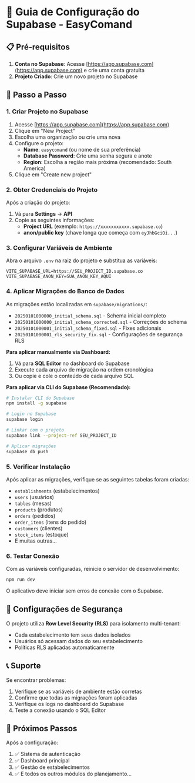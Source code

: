 # 🔧 Guia de Configuração do Supabase - EasyComand

## 📋 Pré-requisitos

1. **Conta no Supabase**: Acesse [https://app.supabase.com](https://app.supabase.com) e crie uma conta gratuita
2. **Projeto Criado**: Crie um novo projeto no Supabase

## 🚀 Passo a Passo

### 1. Criar Projeto no Supabase

1. Acesse [https://app.supabase.com](https://app.supabase.com)
2. Clique em "New Project"
3. Escolha uma organização ou crie uma nova
4. Configure o projeto:
   - **Name**: `easycomand` (ou nome de sua preferência)
   - **Database Password**: Crie uma senha segura e anote
   - **Region**: Escolha a região mais próxima (recomendado: South America)
5. Clique em "Create new project"

### 2. Obter Credenciais do Projeto

Após a criação do projeto:

1. Vá para **Settings** → **API**
2. Copie as seguintes informações:
   - **Project URL** (exemplo: `https://xxxxxxxxxxx.supabase.co`)
   - **anon/public key** (chave longa que começa com `eyJhbGciOi...`)

### 3. Configurar Variáveis de Ambiente

Abra o arquivo `.env` na raiz do projeto e substitua as variáveis:

```env
VITE_SUPABASE_URL=https://SEU_PROJECT_ID.supabase.co
VITE_SUPABASE_ANON_KEY=SUA_ANON_KEY_AQUI
```

### 4. Aplicar Migrações do Banco de Dados

As migrações estão localizadas em `supabase/migrations/`:
- `20250101000000_initial_schema.sql` - Schema inicial completo
- `20250101000000_initial_schema_corrected.sql` - Correções do schema
- `20250101000001_initial_schema_fixed.sql` - Fixes adicionais
- `20250101000001_rls_security_fix.sql` - Configurações de segurança RLS

**Para aplicar manualmente via Dashboard:**

1. Vá para **SQL Editor** no dashboard do Supabase
2. Execute cada arquivo de migração na ordem cronológica
3. Ou copie e cole o conteúdo de cada arquivo SQL

**Para aplicar via CLI do Supabase (Recomendado):**

```bash
# Instalar CLI do Supabase
npm install -g supabase

# Login no Supabase
supabase login

# Linkar com o projeto
supabase link --project-ref SEU_PROJECT_ID

# Aplicar migrações
supabase db push
```

### 5. Verificar Instalação

Após aplicar as migrações, verifique se as seguintes tabelas foram criadas:

- `establishments` (estabelecimentos)
- `users` (usuários)
- `tables` (mesas)
- `products` (produtos)
- `orders` (pedidos)
- `order_items` (itens do pedido)
- `customers` (clientes)
- `stock_items` (estoque)
- E muitas outras...

### 6. Testar Conexão

Com as variáveis configuradas, reinicie o servidor de desenvolvimento:

```bash
npm run dev
```

O aplicativo deve iniciar sem erros de conexão com o Supabase.

## 🔐 Configurações de Segurança

O projeto utiliza **Row Level Security (RLS)** para isolamento multi-tenant:

- Cada estabelecimento tem seus dados isolados
- Usuários só acessam dados do seu estabelecimento
- Políticas RLS aplicadas automaticamente

## 📞 Suporte

Se encontrar problemas:

1. Verifique se as variáveis de ambiente estão corretas
2. Confirme que todas as migrações foram aplicadas
3. Verifique os logs no dashboard do Supabase
4. Teste a conexão usando o SQL Editor

## 🎯 Próximos Passos

Após a configuração:
1. ✅ Sistema de autenticação
2. ✅ Dashboard principal
3. ✅ Gestão de estabelecimentos
4. ✅ E todos os outros módulos do planejamento...